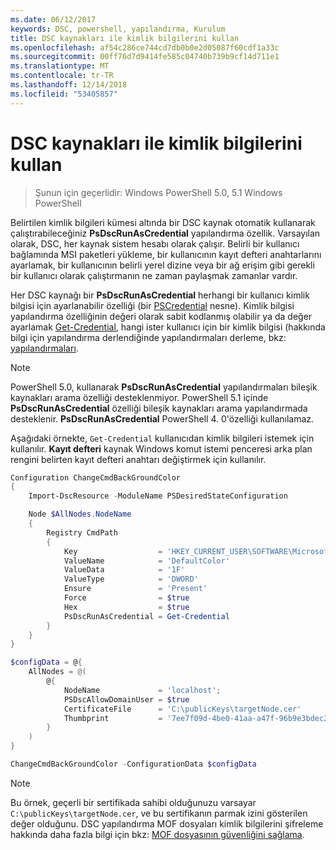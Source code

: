 ```yaml
---
ms.date: 06/12/2017
keywords: DSC, powershell, yapılandırma, Kurulum
title: DSC kaynakları ile kimlik bilgilerini kullan
ms.openlocfilehash: af54c286ce744cd7db0b0e2d05087f60cdf1a33c
ms.sourcegitcommit: 00ff76d7d9414fe585c04740b739b9cf14d711e1
ms.translationtype: MT
ms.contentlocale: tr-TR
ms.lasthandoff: 12/14/2018
ms.locfileid: "53405857"
---
```

# <a name="use-credentials-with-dsc-resources"></a>DSC kaynakları ile kimlik bilgilerini kullan

> Şunun için geçerlidir: Windows PowerShell 5.0, 5.1 Windows PowerShell

Belirtilen kimlik bilgileri kümesi altında bir DSC kaynak otomatik kullanarak çalıştırabileceğiniz **PsDscRunAsCredential** yapılandırma özellik.
Varsayılan olarak, DSC, her kaynak sistem hesabı olarak çalışır.
Belirli bir kullanıcı bağlamında MSI paketleri yükleme, bir kullanıcının kayıt defteri anahtarlarını ayarlamak, bir kullanıcının belirli yerel dizine veya bir ağ erişim gibi gerekli bir kullanıcı olarak çalıştırmanın ne zaman paylaşmak zamanlar vardır.

Her DSC kaynağı bir **PsDscRunAsCredential** herhangi bir kullanıcı kimlik bilgisi için ayarlanabilir özelliği (bir [PSCredential](/dotnet/api/system.management.automation.pscredential) nesne).
Kimlik bilgisi yapılandırma özelliğinin değeri olarak sabit kodlanmış olabilir ya da değer ayarlamak [Get-Credential](/powershell/module/Microsoft.PowerShell.Security/Get-Credential), hangi ister kullanıcı için bir kimlik bilgisi (hakkında bilgi için yapılandırma derlendiğinde yapılandırmaları derleme, bkz: [yapılandırmaları](configurations.md).

> [!NOTE]
> PowerShell 5.0, kullanarak **PsDscRunAsCredential** yapılandırmaları bileşik kaynakları arama özelliği desteklenmiyor.
> PowerShell 5.1 içinde **PsDscRunAsCredential** özelliği bileşik kaynakları arama yapılandırmada desteklenir.
> **PsDscRunAsCredential** PowerShell 4. 0'özelliği kullanılamaz.

Aşağıdaki örnekte, `Get-Credential` kullanıcıdan kimlik bilgileri istemek için kullanılır.
**Kayıt defteri** kaynak Windows komut istemi penceresi arka plan rengini belirten kayıt defteri anahtarı değiştirmek için kullanılır.

```powershell
Configuration ChangeCmdBackGroundColor
{
    Import-DscResource -ModuleName PSDesiredStateConfiguration

    Node $AllNodes.NodeName
    {
        Registry CmdPath
        {
            Key                  = 'HKEY_CURRENT_USER\SOFTWARE\Microsoft\Command Processor'
            ValueName            = 'DefaultColor'
            ValueData            = '1F'
            ValueType            = 'DWORD'
            Ensure               = 'Present'
            Force                = $true
            Hex                  = $true
            PsDscRunAsCredential = Get-Credential
        }
    }
}

$configData = @{
    AllNodes = @(
        @{
            NodeName             = 'localhost';
            PSDscAllowDomainUser = $true
            CertificateFile      = 'C:\publicKeys\targetNode.cer'
            Thumbprint           = '7ee7f09d-4be0-41aa-a47f-96b9e3bdec25'
        }
    )
}

ChangeCmdBackGroundColor -ConfigurationData $configData
```

> [!NOTE]
> Bu örnek, geçerli bir sertifikada sahibi olduğunuzu varsayar `C:\publicKeys\targetNode.cer`, ve bu sertifikanın parmak izini gösterilen değer olduğunu.
> DSC yapılandırma MOF dosyaları kimlik bilgilerini şifreleme hakkında daha fazla bilgi için bkz: [MOF dosyasının güvenliğini sağlama](../pull-server/secureMOF.md).
